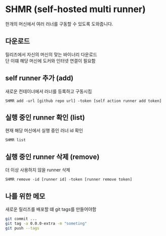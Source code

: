# SHMR (self-hosted multi runner)

한개의 머신에서 여러 러너를 구동할 수 있도록 도와줍니다.

## 다운로드

릴리즈에서 자신의 머신의 맞는 바이너리 다운로드  
단 이떄 해당 머신에 도커와 인터넷 연결이 필요함

## self runner 추가 (add)

새로운 컨테이너에서 러너를 등록하고 구동시킴

```
SHMR add -url [github repo url] -token [self action runner add token]
```

## 실행 중인 runner 확인 (list)

현재 해당 머신에서 실행 중인 러너 id 확인

```
SHMR list
```

## 실행 중인 runner 삭제 (remove)

더 이상 사용하지 않을 runner 삭제

```
SHMR remove -id [runner id] -token [runner remove token]
```

## 나를 위한 메모

새로운 릴리즈를 배포할 떄 git tags를 만들어야함

```sh
git commit ...
git tag -a 0.0.0-extra -m "someting"
git push --tags
```
